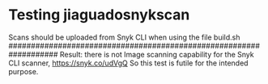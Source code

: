 # Testing jiaguadosnykscan
Scans should be uploaded from Snyk CLI when using the file build.sh 
###################################################################
Result: there is not Image scanning capability for the Snyk CLI scanner, https://snyk.co/udVgQ 
So this test is futile for the intended purpose.

